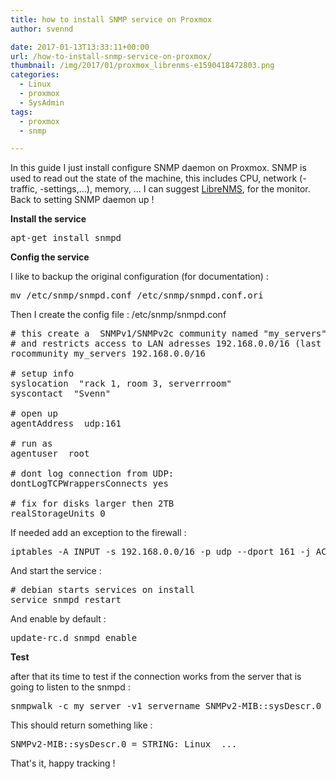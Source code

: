 ```yaml
---
title: how to install SNMP service on Proxmox
author: svennd

date: 2017-01-13T13:33:11+00:00
url: /how-to-install-snmp-service-on-proxmox/
thumbnail: /img/2017/01/proxmox_librenms-e1590418472803.png
categories:
  - Linux
  - proxmox
  - SysAdmin
tags:
  - proxmox
  - snmp

---
```

In this guide I just install configure SNMP daemon on Proxmox. SNMP is used to read out the state of the machine, this includes CPU, network (-traffic, -settings,...), memory, ... I can suggest [LibreNMS][1], for the monitor. Back to setting SNMP daemon up !

**Install the service**

<pre>apt-get install snmpd</pre>

**Config the service**

I like to backup the original configuration (for documentation) :

<pre>mv /etc/snmp/snmpd.conf /etc/snmp/snmpd.conf.ori
</pre>

Then I create the config file : /etc/snmp/snmpd.conf

<pre># this create a  SNMPv1/SNMPv2c community named "my_servers"
# and restricts access to LAN adresses 192.168.0.0/16 (last two 0's are ranges)
rocommunity my_servers 192.168.0.0/16

# setup info
syslocation  "rack 1, room 3, serverrroom"
syscontact  "Svenn"

# open up
agentAddress  udp:161

# run as
agentuser  root

# dont log connection from UDP:
dontLogTCPWrappersConnects yes

# fix for disks larger then 2TB
realStorageUnits 0</pre>

If needed add an exception to the firewall :

<pre>iptables -A INPUT -s 192.168.0.0/16 -p udp --dport 161 -j ACCEPT</pre>

And start the service :

<pre># debian starts services on install
service snmpd restart</pre>

And enable by default :

<pre>update-rc.d snmpd enable</pre>

**Test**

after that its time to test if the connection works from the server that is going to listen to the snmpd :

<pre>snmpwalk -c my_server -v1 servername SNMPv2-MIB::sysDescr.0</pre>

This should return something like :

<pre>SNMPv2-MIB::sysDescr.0 = STRING: Linux  ...</pre>

That's it, happy tracking !

 [1]: http://www.librenms.org